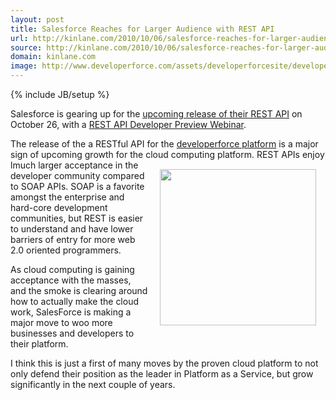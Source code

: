 ```yaml
---
layout: post
title: Salesforce Reaches for Larger Audience with REST API
url: http://kinlane.com/2010/10/06/salesforce-reaches-for-larger-audience-with-rest-api/
source: http://kinlane.com/2010/10/06/salesforce-reaches-for-larger-audience-with-rest-api/
domain: kinlane.com
image: http://www.developerforce.com/assets/developerforcesite/developerforce_home/images/developerforce_logo.png
---
```

{% include JB/setup %}<p>Salesforce is gearing up for the <a href="http://blog.sforce.com/sforce/2010/10/rest-api-programmableweb-and-curl.html">upcoming release of their REST API</a> on October 26, with a <a href="https://www.developerforce.com/events/rest_developer_preview/registration.php?d=70130000000FV4U">REST API Developer Preview Webinar</a>.<p></p>
The release of the a RESTful API for the <a href="http://developer.force.com/">developerforce platform</a> is a major sign of upcoming growth for the cloud computing platform.
<img style="padding: 15px;" src="http://www.developerforce.com/assets/developerforcesite/developerforce_home/images/developerforce_logo.png" alt="" width="250" align="right" />
REST APIs enjoy lmuch larger acceptance in the developer community compared to SOAP APIs.  SOAP is a favorite amongst the enterprise and hard-core development communities, but REST is easier to understand and have lower barriers of entry for more web 2.0 oriented programmers.<p></p>
As cloud computing is gaining acceptance with the masses, and the smoke is clearing around how to actually make the cloud work,  SalesForce is making a major move to woo more businesses and developers to their platform.<p></p>
I think this is just a first of many moves by the proven cloud platform to not only defend their position as the leader in Platform as a Service, but grow significantly in the next couple of years.
</p>

